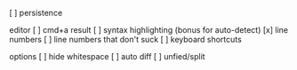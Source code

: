 [ ] persistence

editor
[ ] cmd+a result
[ ] syntax highlighting (bonus for auto-detect)
[x] line numbers
[ ] line numbers that don't suck
[ ] keyboard shortcuts

options
[ ] hide whitespace 
[ ] auto diff
[ ] unfied/split